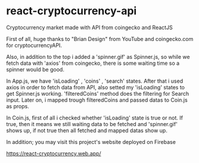 # react-cryptocurrency-api
Cryptocurrency market made with API from coingecko and ReactJS

First of all, huge thanks to "Brian Design" from YouTube and coingecko.com for cryptocurrencyAPI. 

Also, in addition to the top i added a 'spinner.gif' as Spinner.js, so while we fetch data with 'axios' from coingecko, there is some waiting time so a spinner would be good. 

In App.js, we have 'isLoading' , 'coins' , 'search' states. After that i used axios in order to fetch data from API, also setted my 'isLoading' states to get Spinner.js working. 'filteredCoins' method does the filtering for Search input. Later on, i mapped trough filteredCoins and passed datas to Coin.js as props. 

In Coin.js, first of all i checked whether 'isLoading' state is true or not. If true, then it means we still waiting data to be fetched and 'spinner.gif' shows up, if not true then all fetched and mapped datas show up. 

In addition; you may visit this project's website deployed on Firebase

https://react-cryptocurrency.web.app/
